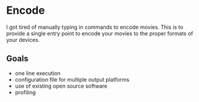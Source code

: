 # Encode

I got tired of manually typing in commands to encode movies. This is to provide
a single entry point to encode your movies to the proper formats of your
devices.

## Goals

* one line execution
* configuration file for multiple output platforms
* use of existing open source software
* profiling

